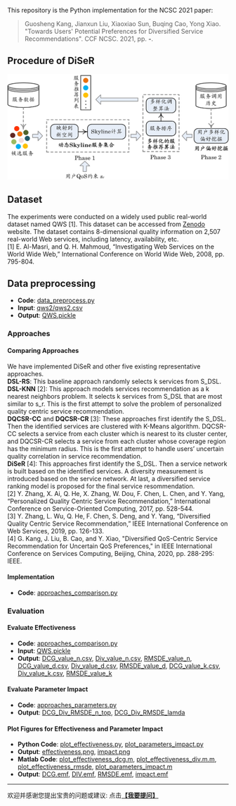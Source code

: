 This repository is the Python implementation for the NCSC 2021 paper:
> Guosheng Kang, Jianxun Liu, Xiaoxiao Sun, Buqing Cao, Yong Xiao. "Towards Users' Potential Preferences for Diversified Service Recommendations". CCF NCSC. 2021, pp. ***-***.

## Procedure of DiSeR
  <div align=center><img width="513" height="240" src="results/DiSeR.png"/></div>

## Dataset
The experiments were conducted on a widely used public real-world dataset named QWS [1]. This dataset can be accessed from [Zenodo](https://zenodo.org/record/3557008#.XpmwmsgzaUn) website. The dataset contains 8-dimensional quality information on 2,507 real-world Web services, including latency, availability, etc.  
[1] E. Al-Masri, and Q. H. Mahmoud, “Investigating Web Services on the World Wide Web,” International Conference on World Wide Web, 2008, pp. 795-804.

## Data preprocessing
* **Code**: [data_preprocess.py](data_preprocess.py)
* **Input**: [qws2/qws2.csv](qws2/qws2.csv)
* **Output**: [QWS.pickle](QWS.pickle)
  
### Approaches
#### Comparing Approaches
We have implemented DiSeR and other five existing representative approaches.  
**DSL-RS**: This baseline approach randomly selects k services from S_DSL.  
**DSL-KNN** [2]: This approach models services recommendation as a k nearest neighbors problem. It selects k services from S_DSL that are most similar to s_r. This is the first attempt to solve the problem of personalized quality centric service recommendation.  
**DQCSR-CC** and **DQCSR-CR** [3]: These approaches first identify the S_DSL. Then the identified services are clustered with K-Means algorithm. DQCSR-CC selects a service from each cluster which is nearest to its cluster center, and DQCSR-CR selects a service from each cluster whose coverage region has the minimum radius. This is the first attempt to handle users’ uncertain quality correlation in service recommendation.  
**DiSeR** [4]: This approaches first identify the S_DSL. Then a service network is built based on the identified services. A diversity measurement is introduced based on the service network. At last, a diversified service ranking model is proposed for the final service resommendation.  
[2] Y. Zhang, X. Ai, Q. He, X. Zhang, W. Dou, F. Chen, L. Chen, and Y. Yang, “Personalized Quality Centric Service Recommendation,” International Conference on Service-Oriented Computing, 2017, pp. 528-544.  
[3] Y. Zhang, L. Wu, Q. He, F. Chen, S. Deng, and Y. Yang, “Diversified Quality Centric Service Recommendation,” IEEE International Conference on Web Services, 2019, pp. 126-133.  
[4] G. Kang, J. Liu, B. Cao, and Y. Xiao, "Diversified QoS-Centric Service Recommendation for Uncertain QoS Preferences," in IEEE International Conference on Services Computing, Beijing, China, 2020, pp. 288-295: IEEE.

#### Implementation
* **Code**: [approaches_comparison.py](approaches_comparison.py)

### Evaluation
#### Evaluate Effectiveness
* **Code**: [approaches_comparison.py](approaches_comparison.py)
* **Input**: [QWS.pickle](QWS.pickle)
* **Output**: [DCG_value_n.csv](results/DCG_value_n.csv), [Div_value_n.csv](results/Div_value_n.csv), [RMSDE_value_n](RMSDE_value_n.csv), [DCG_value_d.csv](results/DCG_value_d.csv), [Div_value_d.csv](results/Div_value_d.csv), [RMSDE_value_d](RMSDE_value_d.csv), [DCG_value_k.csv](results/DCG_value_k.csv), [Div_value_k.csv](results/Div_value_k.csv), [RMSDE_value_k](RMSDE_value_k.csv)
  
#### Evaluate Parameter Impact
  * **Code**: [approaches_parameters.py](approaches_parameters.py)
  * **Output**: [DCG_Div_RMSDE_n_top](DCG_Div_RMSDE_n_top.csv), [DCG_Div_RMSDE_lamda](DCG_Div_RMSDE_lamda.csv)
  
#### Plot Figures for Effectiveness and Parameter Impact
  * **Python Code**: [plot_effectiveness.py](plot_effectiveness.py), [plot_parameters_impact.py](plot_parameters_impact.py)
  * **Output**: [effectiveness.png](results/effectiveness.png), [impact.png](results/impact.png)
   * **Matlab Code**: [plot_effectiveness_dcg.m](plot_effectiveness_dcg.m), [plot_effectiveness_div.m.m](plot_effectiveness_div.m.m), [plot_effectiveness_rmsde](plot_effectiveness_rmsde.m), [plot_parameters_impact.m](plot_parameters_impact.m)
  * **Output**: [DCG.emf](DCG.emf), [DIV.emf](DIV.emf), [RMSDE.emf](RMSDE.emf), [impact.emf](impact.emf)

-----
<p align="left">欢迎并感谢您提出宝贵的问题或建议: 点击<a href='https://github.com/guoshengkang/DiSeR/issues/new'><b>【我要提问】</b></a></p>

